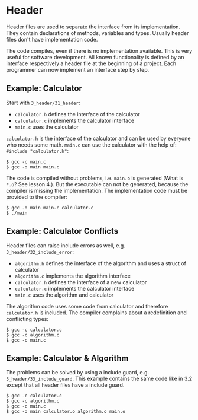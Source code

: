 Header
======

Header files are used to separate the interface from its implementation. They contain declarations of methods, variables and types. Usually header files don't have implementation code.

The code compiles, even if there is no implementation available. This is very useful for software development. All known functionality is defined by an interface respectively a header file at the beginning of a project. Each programmer can now implement an interface step by step.


Example: Calculator
-------------------

Start with `3_header/31_header`:

* `calculator.h` defines the interface of the calculator
* `calculator.c` implements the calculator interface
* `main.c` uses the calculator

`calculator.h` is the interface of the calculator and can be used by everyone who needs some math.
`main.c` can use the calculator with the help of: `#include "calculator.h"`:

    $ gcc -c main.c
    $ gcc -o main main.c

The code is compiled without problems, i.e. `main.o` is generated (What is `*.o`? See lesson 4.). But the executable can not be generated, because the compiler is missing the implementation. The implementation code must be provided to the compiler:

    $ gcc -o main main.c calculator.c
    $ ./main


Example: Calculator Conflicts
-----------------------------

Header files can raise include errors as well, e.g. `3_header/32_include_error`:

* `algorithm.h` defines the interface of the algorithm and uses a struct of calculator
* `algorithm.c` implements the algorithm interface
* `calculator.h` defines the interface of a new calculator
* `calculator.c` implements the calculator interface
* `main.c` uses the algorithm and calculator

The algorithm code uses some code from calculator and therefore `calculator.h` is included.
The compiler complains about a redefinition and conflicting types:

    $ gcc -c calculator.c
    $ gcc -c algorithm.c
    $ gcc -c main.c


Example: Calculator & Algorithm
-------------------------------

The problems can be solved by using a include guard, e.g. `3_header/33_include_guard`.
This example contains the same code like in 3.2 except that all header files have a include guard.

    $ gcc -c calculator.c
    $ gcc -c algorithm.c
    $ gcc -c main.c
    $ gcc -o main calculator.o algorithm.o main.o
